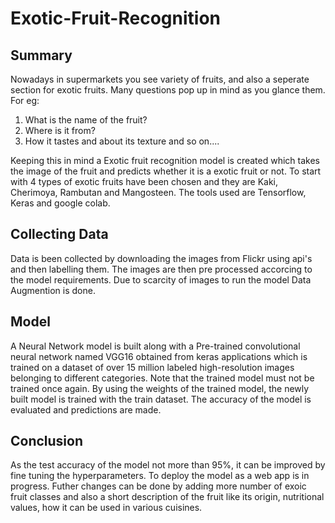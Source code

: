 # Exotic-Fruit-Recognition
## Summary
Nowadays in supermarkets you see variety of fruits, and also a seperate section for exotic fruits. Many questions pop up in mind as you glance them. For eg:
  1. What is the name of the fruit?
  2. Where is it from?
  3. How it tastes and about its texture and so on....

Keeping this in mind a Exotic fruit recognition model is created which takes the image of the fruit and predicts whether it is a exotic fruit or not. To start with 4 types of exotic fruits have been chosen and they are Kaki, Cherimoya, Rambutan and Mangosteen. The tools used are Tensorflow, Keras and google colab.

## Collecting Data
Data is been collected by downloading the images from Flickr using api's and then labelling them. The images are then pre processed accorcing to the model requirements. Due to scarcity of images to run the model Data Augmention is done.

## Model
A Neural Network model is built along with a Pre-trained convolutional neural network named VGG16 obtained from keras applications which is trained on a dataset of over 15 million labeled high-resolution images belonging to different categories. Note that the trained model must not be trained once again. By using the weights of the trained model, the newly built model is trained with the train dataset. The accuracy of the model is evaluated and predictions are made. 

## Conclusion
As the test accuracy of the model not more than 95%, it can be improved by fine tuning the hyperparameters. To deploy the model as a web app is in progress.
Futher changes can be done by adding more number of exoic fruit classes and also a short description of the fruit like its origin, nutritional values, how it can be used in various cuisines.


